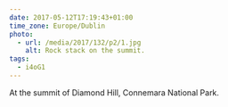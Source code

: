 ```yaml
---
date: 2017-05-12T17:19:43+01:00
time_zone: Europe/Dublin
photo:
  - url: /media/2017/132/p2/1.jpg
    alt: Rock stack on the summit.
tags:
  - i4oG1
---
```


At the summit of Diamond Hill, Connemara National Park.
